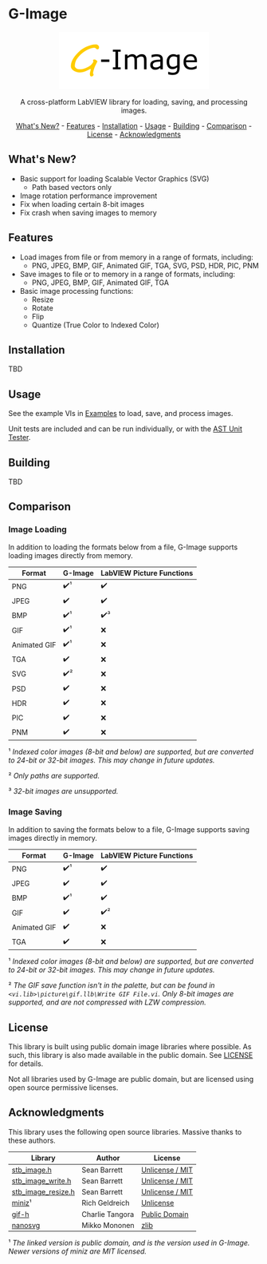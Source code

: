 # G-Image
<p align="center">
  <img width="300" height="115" src="images/g-image-logo.png">
</p>
<p align="center">
A cross-platform LabVIEW library for loading, saving, and processing images.
</p>

<p align="center">
    <a href="#whats-new">What's New?</a> -
    <a href="#features">Features</a> -
    <a href="#installation">Installation</a> -
    <a href="#usage">Usage</a> -
	<a href="#building">Building</a> -
	<a href="#comparison">Comparison</a> - 
	<a href="#license">License</a> - 
	<a href="#acknowledgments">Acknowledgments</a>
</p>

## <a id="whats-new"></a>What's New?
* Basic support for loading Scalable Vector Graphics (SVG)
    * Path based vectors only
* Image rotation performance improvement
* Fix when loading certain 8-bit images
* Fix crash when saving images to memory

## <a id="features"></a>Features
* Load images from file or from memory in a range of formats, including:
    * PNG, JPEG, BMP, GIF, Animated GIF, TGA, SVG, PSD, HDR, PIC, PNM
* Save images to file or to memory in a range of formats, including:
    * PNG, JPEG, BMP, GIF, Animated GIF, TGA
* Basic image processing functions:
    * Resize
    * Rotate
    * Flip
    * Quantize (True Color to Indexed Color)

## <a id="installation"></a>Installation
TBD

## <a id="usage"></a>Usage
See the example VIs in [Examples](src/LabVIEW/G-Image/Examples) to load, save, and process images.

Unit tests are included and can be run individually, or with the [AST Unit Tester](https://www.autosofttech.net/documents/ast-unit-tester).

## <a id="building"></a>Building
TBD

## <a id="comparison"></a>Comparison
### Image Loading
In addition to loading the formats below from a file, G-Image supports loading images directly from memory.

Format          | G-Image             | LabVIEW Picture Functions
----------------|---------------------|--------------------
PNG             | :heavy_check_mark:¹ | :heavy_check_mark:
JPEG            | :heavy_check_mark:  | :heavy_check_mark:
BMP             | :heavy_check_mark:¹ | :heavy_check_mark:³
GIF             | :heavy_check_mark:¹ | :x:
Animated GIF    | :heavy_check_mark:¹ | :x:
TGA             | :heavy_check_mark:  | :x:
SVG             | :heavy_check_mark:² | :x:
PSD             | :heavy_check_mark:  | :x:
HDR             | :heavy_check_mark:  | :x:
PIC             | :heavy_check_mark:  | :x:
PNM             | :heavy_check_mark:  | :x:

¹ *Indexed color images (8-bit and below) are supported, but are converted to 24-bit or 32-bit images. This may change in future updates.*

² *Only paths are supported.*

³ *32-bit images are unsupported.*

### Image Saving
In addition to saving the formats below to a file, G-Image supports saving images directly in memory.

Format          | G-Image             | LabVIEW Picture Functions
----------------|---------------------|--------------------
PNG             | :heavy_check_mark:¹ | :heavy_check_mark:
JPEG            | :heavy_check_mark:  | :heavy_check_mark:
BMP             | :heavy_check_mark:¹ | :heavy_check_mark:
GIF             | :heavy_check_mark:  | :heavy_check_mark:²
Animated GIF    | :heavy_check_mark:  | :x:
TGA             | :heavy_check_mark:  | :x:

¹ *Indexed color images (8-bit and below) are supported, but are converted to 24-bit or 32-bit images. This may change in future updates.*

² *The GIF save function isn't in the palette, but can be found in `<vi.lib>\picture\gif.llb\Write GIF File.vi`. Only 8-bit images are supported, and are not compressed with LZW compression.*

## <a id="license"></a>License
This library is built using public domain image libraries where possible. As such, this library is also made available in the public domain. See [LICENSE](LICENSE) for details.

Not all libraries used by G-Image are public domain, but are licensed using open source permissive licenses.

## <a id="acknowledgments"></a>Acknowledgments
This library uses the following open source libraries. Massive thanks to these authors.

Library | Author | License
--------|--------|----------------------
[stb_image.h](https://github.com/nothings/stb) | Sean Barrett | [Unlicense / MIT](https://github.com/nothings/stb/blob/master/LICENSE)
[stb_image_write.h](https://github.com/nothings/stb) | Sean Barrett | [Unlicense / MIT](https://github.com/nothings/stb/blob/master/LICENSE)
[stb_image_resize.h](https://github.com/nothings/stb) | Sean Barrett | [Unlicense / MIT](https://github.com/nothings/stb/blob/master/LICENSE)
[miniz](https://code.google.com/archive/p/miniz)¹ | Rich Geldreich | [Unlicense](https://code.google.com/archive/p/miniz)
[gif-h](https://github.com/charlietangora/gif-h) | Charlie Tangora | [Public Domain](https://github.com/charlietangora/gif-h/blob/master/gif.h)
[nanosvg](https://github.com/memononen/nanosvg) | Mikko Mononen | [zlib](https://github.com/memononen/nanosvg/blob/master/LICENSE.txt)

¹ *The linked version is public domain, and is the version used in G-Image. Newer versions of miniz are MIT licensed.*
